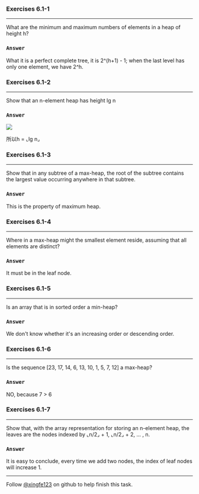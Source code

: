 ### Exercises 6.1-1
***
What are the minimum and maximum numbers of elements in a heap of height h?

### `Answer`
What it is a perfect complete tree, it is 2^(h+1) - 1; when the last level has only one element, we have 2^h.

### Exercises 6.1-2
***
Show that an n-element heap has height lg n

### `Answer`
![](http://latex.codecogs.com/gif.latex?%202^{h+1}-1\\geq%20x%20\\geq%202^{h}%20\\rightrightarrows%20%20\\lg{x}%20\\geq%20h%20\\geq%20\\lg\(x+1\)-1%20)

所以h = ⌞lg n⌟

### Exercises 6.1-3
***
Show that in any subtree of a max-heap, the root of the subtree contains the largest value occurring anywhere in that subtree.

### `Answer`

This is the property of maximum heap.

### Exercises 6.1-4
***
Where in a max-heap might the smallest element reside, assuming that all elements are distinct?

### `Answer`
It must be in the leaf node.

### Exercises 6.1-5
***
Is an array that is in sorted order a min-heap?

### `Answer`

We don't know whether it's an increasing order or descending order.

### Exercises 6.1-6
***
Is the sequence [23, 17, 14, 6, 13, 10, 1, 5, 7, 12] a max-heap?

### `Answer`
NO, because 7 > 6

### Exercises 6.1-7
***
Show that, with the array representation for storing an n-element heap, the leaves are the nodes indexed by ⌞n/2⌟ + 1, ⌞n/2⌟ + 2, ... , n.

### `Answer`

It is easy to conclude, every time we add two nodes, the index of leaf nodes will increase 1.
***
Follow [@xingfe123](https://github.com/xingfe) on github to help finish this task.

